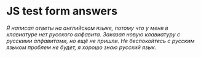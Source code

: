 # JS test form answers

_Я написал ответы на английском языке, потому что у меня в клавиатуре нет русского алфавита. Заказал новую клавиатуру с русскими алфавитами, но ещё не пришли. Не беспокойтесь с русским языком проблем не будет, я хорошо знаю русский язык._